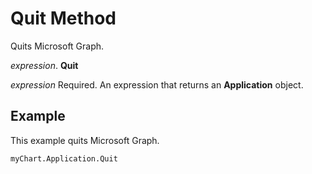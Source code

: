 
# Quit Method

Quits Microsoft Graph.

 _expression_. **Quit**

 _expression_ Required. An expression that returns an **Application** object.


## Example

This example quits Microsoft Graph.


```
myChart.Application.Quit
```


